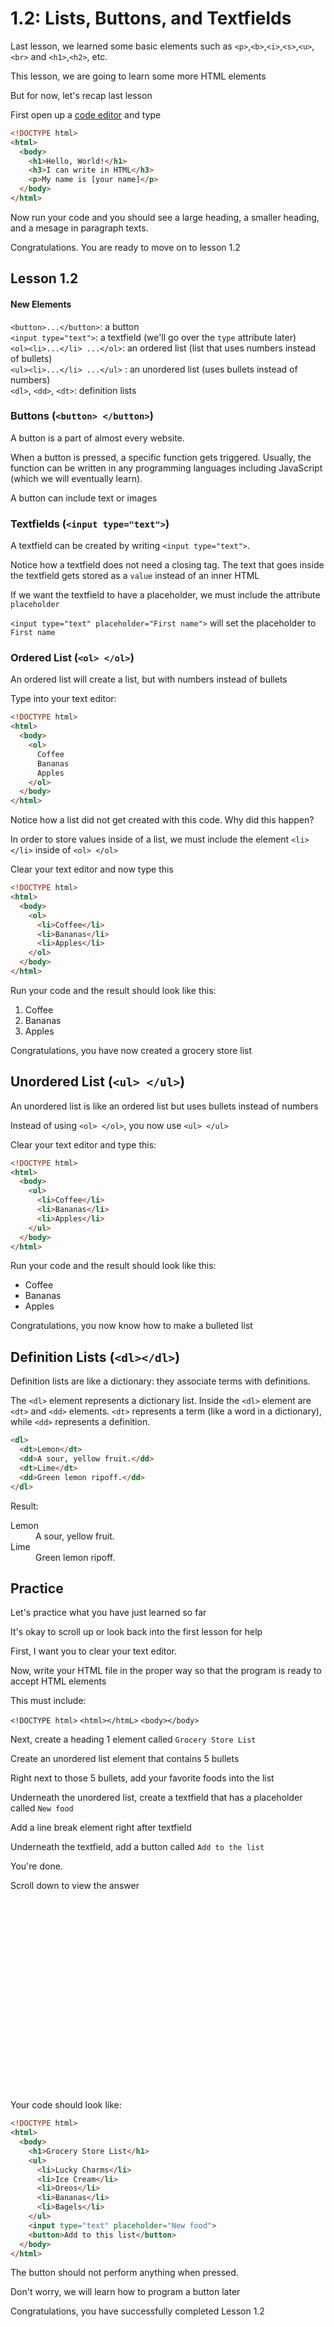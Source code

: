 # 1.2: Lists, Buttons, and Textfields
Last lesson, we learned some basic elements such as `<p>`,`<b>`,`<i>`,`<s>`,`<u>`,`<br>` and `<h1>`,`<h2>`, etc.

This lesson, we are going to learn some more HTML elements

But for now, let's recap last lesson

First open up a [code editor](https://html-playground.herokuapp.com/) and type

```html
<!DOCTYPE html>
<html>
  <body>
    <h1>Hello, World!</h1>
    <h3>I can write in HTML</h3>
    <p>My name is [your name]</p>
  </body>
</html>
```
Now run your code and you should see a large heading, a smaller heading, and a mesage in paragraph texts.

Congratulations. You are ready to move on to lesson 1.2

## Lesson 1.2

#### New Elements
`<button>...</button>`: a button  
`<input type="text">`: a textfield (we'll go over the `type` attribute later)<br>
`<ol><li>...</li> ...</ol>`: an ordered list (list that uses numbers instead of bullets)<br>
`<ul><li>...</li> ...</ul>` : an unordered list (uses bullets instead of numbers)<br>
`<dl>`, `<dd>`, `<dt>`: definition lists

### Buttons (`<button> </button>`)

A button is a part of almost every website.

When a button is pressed, a specific function gets triggered. Usually, the function can be written in any programming languages including JavaScript (which we will eventually learn).

A button can include text or images

### Textfields (`<input type="text">`)

A textfield can be created by writing `<input type="text">`.

Notice how a textfield does not need a closing tag. The text that goes inside the textfield gets stored as a `value` instead of an inner HTML

If we want the textfield to have a placeholder, we must include the attribute `placeholder`

`<input type="text" placeholder="First name">` will set the placeholder to `First name`

### Ordered List (`<ol> </ol>`)

An ordered list will create a list, but with numbers instead of bullets

Type into your text editor:

```html
<!DOCTYPE html>
<html>
  <body>
    <ol>
      Coffee
      Bananas
      Apples
    </ol>
  </body>
</html>
```
Notice how a list did not get created with this code. Why did this happen?

In order to store values inside of a list, we must include the element `<li> </li>` inside of `<ol> </ol>`

Clear your text editor and now type this

```html
<!DOCTYPE html>
<html>
  <body>
    <ol>
      <li>Coffee</li>
      <li>Bananas</li>
      <li>Apples</li>
    </ol>
  </body>
</html>
```
Run your code and the result should look like this:

<!DOCTYPE html>
<html>
  <body>
    <ol>
      <li>Coffee</li>
      <li>Bananas</li>
      <li>Apples</li>
    </ol>
  </body>
</html>

Congratulations, you have now created a grocery store list

## Unordered List (`<ul> </ul>`)

An unordered list is like an ordered list but uses bullets instead of numbers

Instead of using `<ol> </ol>`, you now use `<ul> </ul>`

Clear your text editor and type this: 

```html
<!DOCTYPE html>
<html>
  <body>
    <ul>
      <li>Coffee</li>
      <li>Bananas</li>
      <li>Apples</li>
    </ul>
  </body>
</html>
```
Run your code and the result should look like this:

<!DOCTYPE html>
<html>
  <body>
    <ul>
      <li>Coffee</li>
      <li>Bananas</li>
      <li>Apples</li>
    </ul>
  </body>
</html>

Congratulations, you now know how to make a bulleted list

## Definition Lists (`<dl></dl>`)
Definition lists are like a dictionary: they associate terms with definitions.

The `<dl>` element represents a dictionary list. Inside the `<dl>` element are `<dt>` and `<dd>` elements. `<dt>` represents a term (like a word in a dictionary), while `<dd>` represents a definition.

```html
<dl>
  <dt>Lemon</dt>
  <dd>A sour, yellow fruit.</dd>
  <dt>Lime</dt>
  <dd>Green lemon ripoff.</dd>
</dl>
```

Result:

<dl>
  <dt>Lemon</dt>
  <dd>A sour, yellow fruit.</dd>
  <dt>Lime</dt>
  <dd>Green lemon ripoff.</dd>
</dl>


## Practice

Let's practice what you have just learned so far

It's okay to scroll up or look back into the first lesson for help 

First, I want you to clear your text editor.

Now, write your HTML file in the proper way so that the program is ready to accept HTML elements

This must include:

`<!DOCTYPE html>`
`<html></htmL>`
`<body></body>`

Next, create a heading 1 element called `Grocery Store List`

Create an unordered list element that contains 5 bullets

Right next to those 5 bullets, add your favorite foods into the list

Underneath the unordered list, create a textfield that has a placeholder called `New food`

Add a line break element right after textfield

Underneath the textfield, add a button called `Add to the list`

You're done.

Scroll down to view the answer

<br>
<br>
<br>
<br>
<br>
<br>
<br>
<br>
<br>
<br>
<br>
<br>
<br>
<br>
<br>
<br>
<br>
<br>

Your code should look like:

```html
<!DOCTYPE html>
<html>
  <body>
    <h1>Grocery Store List</h1>
    <ul>
      <li>Lucky Charms</li>
      <li>Ice Cream</li>
      <li>Oreos</li>
      <li>Bananas</li>
      <li>Bagels</li>
    </ul>
    <input type="text" placeholder="New food">
    <button>Add to this list</button>
  </body>
</html>
```
The button should not perform anything when pressed.

Don't worry, we will learn how to program a button later

Congratulations, you have successfully completed Lesson 1.2
